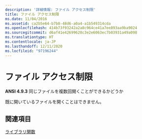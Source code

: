 ```yaml
---
description: '詳細情報: ファイル アクセス制限'
title: ファイル アクセス制限
ms.date: 11/04/2016
ms.assetid: ca2b5e64-b7b8-48d6-a0a4-a1b549314cda
ms.openlocfilehash: 414b73f93242a2a8c964ce41a7ee893aa9ba9024
ms.sourcegitcommit: d6af41e42699628c3e2e6063ec7b03931a49a098
ms.translationtype: HT
ms.contentlocale: ja-JP
ms.lasthandoff: 12/11/2020
ms.locfileid: "97196244"
---
```

# <a name="file-access-limits"></a>ファイル アクセス制限

**ANSI 4.9.3** 同じファイルを複数回開くことができるかどうか

既に開いているファイルを開くことはできません。

## <a name="see-also"></a>関連項目

[ライブラリ関数](../c-language/library-functions.md)

